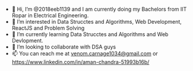 - 👋 Hi, I’m @2018eeb1139 and I am currently doing my Bachelors from IIT Ropar in Electrical Engineering.
- 👀 I’m interested in Data Strucctes and Algorithms, Web Development, ReactJS and Problem Solving
- 🌱 I’m currently learning  Data Strucctes and Algorithms and Web Devlopment.
- 💞️ I’m looking to collaborate with DSA guys
- 📫 You can reach me at venom.carnage1034@gmail.com or https://www.linkedin.com/in/aman-chandra-51993b16b/

<!---
2018eeb1139/2018eeb1139 is a ✨ special ✨ repository because its `README.md` (this file) appears on your GitHub profile.
You can click the Preview link to take a look at your changes.
--->
